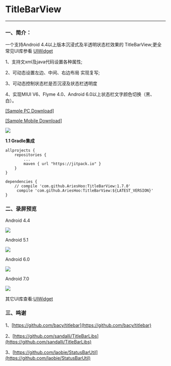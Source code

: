 # TitleBarView
--------------------------
### 一、简介：

一个支持Android 4.4以上版本沉浸式及半透明状态栏效果的 TitleBarView;更全常见UI库参看 [UIWidget](https://github.com/AriesHoo/UIWidget)

1、支持文xml及java代码设置各种属性;

2、可动态设置左边、中间、右边布局 实现复写;

3、可动态控制状态栏是否沉浸及状态栏透明度

4、实现MIUI V6、Flyme 4.0、Android 6.0以上状态栏文字颜色切换（黑、白）。

[[Sample PC Download]](https://github.com/AriesHoo/TitleBarView/blob/master/apk/sample.apk)  

[[Sample Mobile Download]](https://fir.im/pmb2)

![](https://github.com/AriesHoo/TitleBarView/blob/master/apk/qr.png)

**1.1 Gradle集成**

```
allprojects {
    repositories {
        ...
        maven { url "https://jitpack.io" }
    }
}
```

```
dependencies {
    // compile 'com.github.AriesHoo:TitleBarView:1.7.0'
     compile 'com.github.AriesHoo:TitleBarView:${LATEST_VERSION}'
}
```

### 二、录屏预览

Android 4.4

![](https://github.com/AriesHoo/TitleBarView/blob/master/screenshot/4.4.gif)

Android 5.1

![](https://github.com/AriesHoo/TitleBarView/blob/master/screenshot/5.1.gif)

Android 6.0

![](https://github.com/AriesHoo/TitleBarView/blob/master/screenshot/6.0.gif)

Android 7.0

![](https://github.com/AriesHoo/TitleBarView/blob/master/screenshot/7.0.gif)

其它UI库查看:[UIWidget](https://github.com/AriesHoo/UIWidget)

### 三、鸣谢

1、[https://github.com/bacy/titlebar](https://github.com/bacy/titlebar)

2、[https://github.com/sandalli/TitleBarLibs](https://github.com/sandalli/TitleBarLibs)

3、[https://github.com/laobie/StatusBarUtil](https://github.com/laobie/StatusBarUtil)
